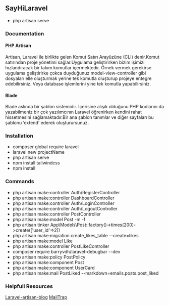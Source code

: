 ## SayHiLaravel
* php artisan serve

### Documentation
#### PHP Artisan
Artisan, Laravel ile birlikte gelen Komut Satırı Arayüzüne (CLI) denir.Komut satırından proje yönetimi sağlar.Uygulama geliştirirken bizim işimizi hızlandıracak bir takım komutlar içermektedir.
Örnek vermek gerekirse uygulama geliştirirke çokca duyduğunuz model-view-controller gibi dosyaları elle oluşturmak yerine tek komutla oluşturup projeye entegre edebilirsiniz. Veya database işlemlerini yine tek komutla yapabilirsiniz.
#### Blade
Blade aslında bir şablon sistemidir. İçerisine alışık olduğunu PHP kodlarını da yazabilmeniz bir çok yazılımcının Laravel öğrenirken kendini rahat hissetmesini sağlamaktadır.Bir ana şablon tanımlar ve diğer sayfaları bu şablonu ‘extend’ ederek oluşturursunuz.

### Installation
- composer global require laravel
- laravel new projectName
- php artisan serve
- npm install tailwindcss
- npm install

### Commands
- php artisan make:controller Auth/RegisterController
- php artisan make:controller DashboardController
- php artisan make:controller Auth/LoginController
- php artisan make:controller Auth/LogoutController
- php artisan make:controller PostController
- php artisan make:model Post -m -f
- php artisan tinker App\Models\Post::factory()->times(200)->create(['user_id'=>2])
- php artisan make:migration create_likes_table --create=likes
- php artisan make:model Like
- php artisan make:controller PostLikeController
- composer require barryvdh/laravel-debugbar --dev
- php artisan make:policy PostPolicy
- php artisan make:component Post
- php artisan make:component UserCard
- php artisan make:mail PostLiked --markdown=emails.posts.post_liked

### Helpfull Resources
[Laravel-artisan-blog](https://www.yasird.com/laravel-5-artisan-nedir/) [MailTrap](https://mailtrap.io/)
